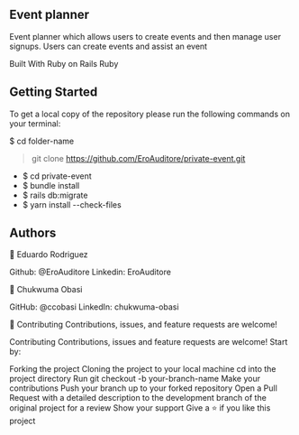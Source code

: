 ## Event planner

Event planner which allows users to create events and then manage user signups. Users can create events and assist an event

Built With
Ruby on Rails
Ruby

## Getting Started

To get a local copy of the repository please run the following commands on your terminal:

$ cd folder-name

> git clone https://github.com/EroAuditore/private-event.git

- $ cd private-event
- $ bundle install
- $ rails db:migrate
- $ yarn install --check-files

## Authors

👤 Eduardo Rodriguez

Github: @EroAuditore
Linkedin: EroAuditore

👤 Chukwuma Obasi

GitHub: @ccobasi
LinkedIn: chukwuma-obasi

🤝 Contributing
Contributions, issues, and feature requests are welcome!

Contributing
Contributions, issues and feature requests are welcome! Start by:

Forking the project
Cloning the project to your local machine
cd into the project directory
Run git checkout -b your-branch-name
Make your contributions
Push your branch up to your forked repository
Open a Pull Request with a detailed description to the development branch of the original project for a review
Show your support
Give a ⭐️ if you like this project
